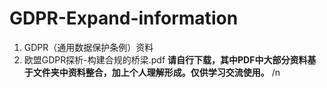 # GDPR-Expand-information
1. GDPR（通用数据保护条例）资料
2. 欧盟GDPR探析-构建合规的桥梁.pdf
**请自行下载，其中PDF中大部分资料基于文件夹中资料整合，加上个人理解形成。仅供学习交流使用。** /n
